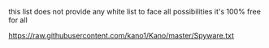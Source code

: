 this list does not provide any white list to face all possibilities 
it's 100% free for all

https://raw.githubusercontent.com/kano1/Kano/master/Spyware.txt
